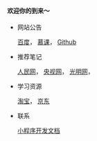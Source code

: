 #### 欢迎你的到来～

- 网站公告

  [百度](http://www.baidu.com)，
  [慕课](http://www.imooc.com)，
  [Github](http://www.github.com)

- 推荐笔记

  [人民网](http://www.people.com.cn/)，
  [央视网](http://www.cctv.com/)，
  [光明网](http://www.gmw.cn/)，

- 学习资源

  [淘宝](http://www.taobao.com)，
  [京东](http://www.jd.com)

- 联系

  [小程序开发文档](https://developers.weixin.qq.com/miniprogram/dev/framework/)

